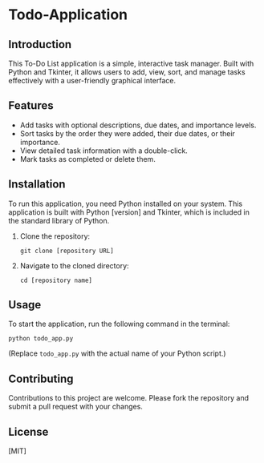 # Todo-Application

## Introduction
This To-Do List application is a simple, interactive task manager. Built with Python and Tkinter, it allows users to add, view, sort, and manage tasks effectively with a user-friendly graphical interface.

## Features
- Add tasks with optional descriptions, due dates, and importance levels.
- Sort tasks by the order they were added, their due dates, or their importance.
- View detailed task information with a double-click.
- Mark tasks as completed or delete them.

## Installation
To run this application, you need Python installed on your system. This application is built with Python [version] and Tkinter, which is included in the standard library of Python.

1. Clone the repository:
   ```
   git clone [repository URL]
   ```
2. Navigate to the cloned directory:
   ```
   cd [repository name]
   ```

## Usage
To start the application, run the following command in the terminal:
```
python todo_app.py
```
(Replace `todo_app.py` with the actual name of your Python script.)

## Contributing
Contributions to this project are welcome. Please fork the repository and submit a pull request with your changes.

## License
[MIT]
